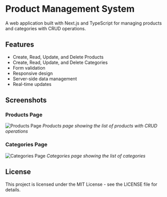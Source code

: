 # Product Management System

A web application built with Next.js and TypeScript for managing products and categories with CRUD operations.

## Features

- Create, Read, Update, and Delete Products
- Create, Read, Update, and Delete Categories
- Form validation
- Responsive design
- Server-side data management
- Real-time updates

## Screenshots

### Products Page
![Products Page](/public/images/image1.png)
*Products page showing the list of products with CRUD operations*

### Categories Page
![Categories Page](/public/images/image2.png)
*Categories page showing the list of categories*

## License

This project is licensed under the MIT License - see the LICENSE file for details.